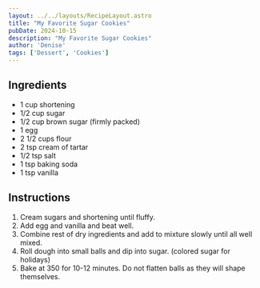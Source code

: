 ```yaml
---
layout: ../../layouts/RecipeLayout.astro
title: "My Favorite Sugar Cookies"
pubDate: 2024-10-15
description: "My Favorite Sugar Cookies"
author: 'Denise'
tags: ['Dessert', 'Cookies']
---
```


<h2 class='text-2xl py-4'>Ingredients</h2>
<ul class='list-disc ms-4 ps-4 py-2'>
    <li>1 cup shortening</li>
    <li>1/2 cup sugar</li>
    <li>1/2 cup brown sugar (firmly packed)</li>
    <li>1 egg</li>
    <li>2 1/2 cups flour</li>
    <li>2 tsp cream of tartar</li>
    <li>1/2 tsp salt</li>
    <li>1 tsp baking soda</li>
    <li>1 tsp vanilla</li>
</ul>
<h2 class='text-2xl py-4'>Instructions</h2>
<ol class='list-decimal ms-4 ps-4 py-2'>
    <li>Cream sugars and shortening until fluffy.</li>
    <li>Add egg and vanilla and beat well.</li>
    <li>Combine rest of dry ingredients and add to mixture slowly until all well mixed.</li>
    <li>Roll dough into small balls and dip into sugar. (colored sugar for holidays)</li>
    <li>Bake at 350 for 10-12 minutes. Do not flatten balls as they will shape themselves.</li>
</ol>